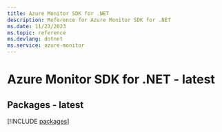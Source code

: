 ```yaml
---
title: Azure Monitor SDK for .NET
description: Reference for Azure Monitor SDK for .NET
ms.date: 11/23/2023
ms.topic: reference
ms.devlang: dotnet
ms.service: azure-monitor
---
```

# Azure Monitor SDK for .NET - latest
## Packages - latest
[!INCLUDE [packages](monitor-index.md)]